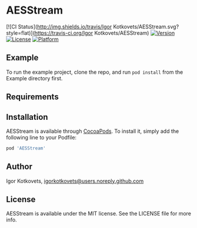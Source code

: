 # AESStream

[![CI Status](http://img.shields.io/travis/Igor Kotkovets/AESStream.svg?style=flat)](https://travis-ci.org/Igor Kotkovets/AESStream)
[![Version](https://img.shields.io/cocoapods/v/AESStream.svg?style=flat)](http://cocoapods.org/pods/AESStream)
[![License](https://img.shields.io/cocoapods/l/AESStream.svg?style=flat)](http://cocoapods.org/pods/AESStream)
[![Platform](https://img.shields.io/cocoapods/p/AESStream.svg?style=flat)](http://cocoapods.org/pods/AESStream)

## Example

To run the example project, clone the repo, and run `pod install` from the Example directory first.

## Requirements

## Installation

AESStream is available through [CocoaPods](http://cocoapods.org). To install
it, simply add the following line to your Podfile:

```ruby
pod 'AESStream'
```

## Author

Igor Kotkovets, igorkotkovets@users.noreply.github.com

## License

AESStream is available under the MIT license. See the LICENSE file for more info.
